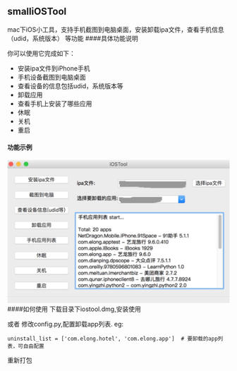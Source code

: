 ## smalliOSTool
mac下iOS小工具，支持手机截图到电脑桌面，安装卸载ipa文件，查看手机信息（udid，系统版本） 等功能
####具体功能说明

你可以使用它完成如下：

* 安装ipa文件到iPhone手机
* 手机设备截图到电脑桌面
* 查看设备的信息包括udid，系统版本等
* 卸载应用
* 查看手机上安装了哪些应用
* 休眠
* 关机
* 重启

#### 功能示例

![MacDown Screenshot](use_des.png)
####如何使用
下载目录下iostool.dmg,安装使用

或者
修改config.py,配置卸载app列表.
eg:
	
	uninstall_list = ['com.elong.hotel', 'com.elong.app']  # 要卸载的app列表，可自由配置

重新打包
